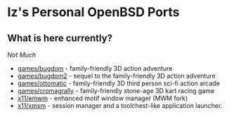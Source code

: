 # Iz's Personal OpenBSD Ports

## What is here currently?
*Not Much*
- [games/bugdom](games/bugdom) - family-friendly 3D action adventure
- [games/bugdom2](games/bugdom2) - sequel to the family-friendly 3D action adventure
- [games/ottomatic](games/ottomatic) - family-friendly 3D third person sci-fi action arcade
- [games/cromagrally](games/cromagrally) - family-friendly stone-age 3D kart racing game
- [x11/emwm](x11/emwm) - enhanced motif window manager (MWM fork)
- [x11/xmsm](x11/xmsm) - session manager and a toolchest-like application launcher.